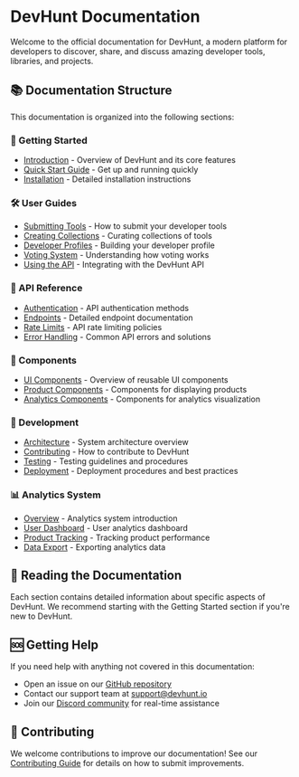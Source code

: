 # DevHunt Documentation

Welcome to the official documentation for DevHunt, a modern platform for developers to discover, share, and discuss amazing developer tools, libraries, and projects.

## 📚 Documentation Structure

This documentation is organized into the following sections:

### 🚀 Getting Started
- [Introduction](./getting-started/introduction.md) - Overview of DevHunt and its core features
- [Quick Start Guide](./getting-started/quick-start.md) - Get up and running quickly
- [Installation](./getting-started/installation.md) - Detailed installation instructions

### 🛠️ User Guides
- [Submitting Tools](./guides/submitting-tools.md) - How to submit your developer tools
- [Creating Collections](./guides/collections.md) - Curating collections of tools
- [Developer Profiles](./guides/developer-profiles.md) - Building your developer profile
- [Voting System](./guides/voting-system.md) - Understanding how voting works
- [Using the API](./guides/api.md) - Integrating with the DevHunt API

### 📖 API Reference
- [Authentication](./api/authentication.md) - API authentication methods
- [Endpoints](./api/endpoints.md) - Detailed endpoint documentation
- [Rate Limits](./api/rate-limits.md) - API rate limiting policies
- [Error Handling](./api/error-handling.md) - Common API errors and solutions

### 🎨 Components
- [UI Components](./components/ui-components.md) - Overview of reusable UI components
- [Product Components](./components/product-components.md) - Components for displaying products
- [Analytics Components](./components/analytics-components.md) - Components for analytics visualization

### 🧪 Development
- [Architecture](./development/architecture.md) - System architecture overview
- [Contributing](./development/contributing.md) - How to contribute to DevHunt
- [Testing](./development/testing.md) - Testing guidelines and procedures
- [Deployment](./development/deployment.md) - Deployment procedures and best practices

### 📊 Analytics System
- [Overview](./analytics/overview.md) - Analytics system introduction
- [User Dashboard](./analytics/user-dashboard.md) - User analytics dashboard
- [Product Tracking](./analytics/product-tracking.md) - Tracking product performance
- [Data Export](./analytics/data-export.md) - Exporting analytics data

## 📖 Reading the Documentation

Each section contains detailed information about specific aspects of DevHunt. We recommend starting with the Getting Started section if you're new to DevHunt.

## 🆘 Getting Help

If you need help with anything not covered in this documentation:

- Open an issue on our [GitHub repository](https://github.com/devhunt/devhunt)
- Contact our support team at support@devhunt.io
- Join our [Discord community](https://discord.gg/devhunt) for real-time assistance

## 🤝 Contributing

We welcome contributions to improve our documentation! See our [Contributing Guide](./development/contributing.md) for details on how to submit improvements.